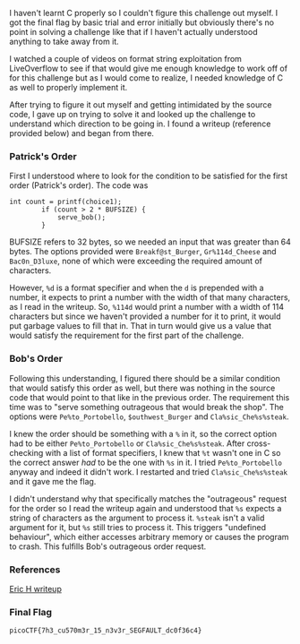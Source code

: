 

I haven't learnt C properly so I couldn't figure this challenge out myself. I got the final flag by basic trial and error initially but obviously there's no point in solving a challenge like that if I haven't actually understood anything to take away from it.

I watched a couple of  videos on format string exploitation from LiveOverflow to see if that would give me enough knowledge to work off of for this challenge but as I would come to realize, I needed knowledge of C as well to properly implement it. 

After trying to figure it out myself and getting intimidated by the source code, I gave up on trying to solve it and looked up the challenge to understand which direction to be going in. I found a writeup (reference provided below) and began from there.

### Patrick's Order
First I understood where to look for the condition to be satisfied for the first order (Patrick's order). The code was
```
int count = printf(choice1);
        if (count > 2 * BUFSIZE) {
            serve_bob();
        }
```
BUFSIZE refers to 32 bytes, so we needed an input that was greater than 64 bytes. The options provided were `Breakf@st_Burger`, `Gr%114d_Cheese` and `Bac0n_D3luxe`, none of which were exceeding the required amount of characters. 

However, `%d` is a format specifier and when the `d` is prepended with a number, it expects to print a number with the width of that many characters, as I read in the writeup. So, `%114d` would print a number with a width of 114 characters but since we haven't provided a number for it to print, it would put garbage values to fill that in. That in turn would give us a value that would satisfy the requirement for the first part of the challenge.

### Bob's Order
Following this understanding, I figured there should be a similar condition that would satisfy this order as well, but there was nothing in the source code that would point to that like in the previous order. The requirement this time was to "serve something outrageous that would break the shop". The options were `Pe%to_Portobello`, `$outhwest_Burger` and `Cla%sic_Che%s%steak`.

I knew the order should be something with a `%` in it, so the correct option had to be either `Pe%to_Portobello` or `Cla%sic_Che%s%steak`. After cross-checking with a list of format specifiers, I knew that `%t` wasn't one in C so the correct answer _had_ to be the one with `%s` in it. I tried `Pe%to_Portobello` anyway and indeed it didn't work. I restarted and tried `Cla%sic_Che%s%steak` and it gave me the flag. 

I didn't understand why that specifically matches the "outrageous" request for the order so I read the writeup again and understood that `%s` expects a string of characters as the argument to process it. `%steak` isn't a valid argument for it, but `%s` still tries to process it. This triggers "undefined behaviour", which either accesses arbitrary memory or causes the program to crash. This fulfills Bob's outrageous order request.
### References
[Eric H writeup](https://medium.com/@erichdryn/format-string-0-picoctf-writeup-9e8af9e163ff)

### Final Flag
`picoCTF{7h3_cu570m3r_15_n3v3r_SEGFAULT_dc0f36c4}`